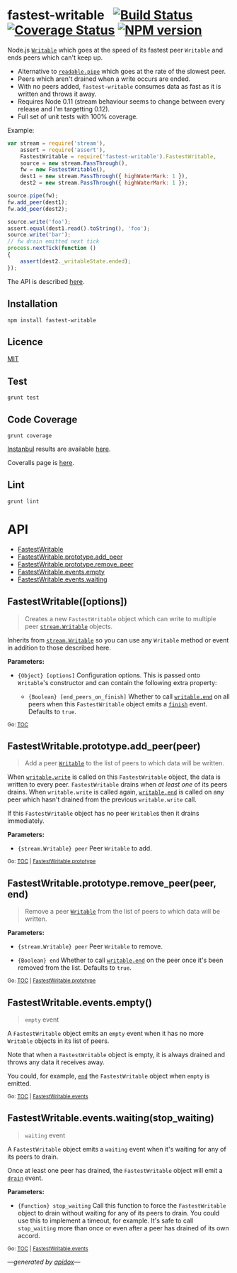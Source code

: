 # fastest-writable&nbsp;&nbsp;&nbsp;[![Build Status](https://travis-ci.org/davedoesdev/fastest-writable.png)](https://travis-ci.org/davedoesdev/fastest-writable) [![Coverage Status](https://coveralls.io/repos/davedoesdev/fastest-writable/badge.png?branch=master)](https://coveralls.io/r/davedoesdev/fastest-writable?branch=master) [![NPM version](https://badge.fury.io/js/fastest-writable.png)](http://badge.fury.io/js/fastest-writable)

Node.js [`Writable`](http://nodejs.org/docs/v0.11.13/api/stream.html#stream_class_stream_writable) which goes at the speed of its fastest peer `Writable` and ends peers which can't keep up.

- Alternative to [`readable.pipe`](http://nodejs.org/docs/v0.11.13/api/stream.html#stream_readable_pipe_destination_options) which goes at the rate of the slowest peer.
- Peers which aren't drained when a write occurs are ended.
- With no peers added, `fastest-writable` consumes data as fast as it is written and throws it away.
- Requires Node 0.11 (stream behaviour seems to change between every release and I'm targetting 0.12).
- Full set of unit tests with 100% coverage.

Example:

```javascript
var stream = require('stream'),
    assert = require('assert'),
    FastestWritable = require('fastest-writable').FastestWritable,
    source = new stream.PassThrough(),
    fw = new FastestWritable(),
    dest1 = new stream.PassThrough({ highWaterMark: 1 }),
    dest2 = new stream.PassThrough({ highWaterMark: 1 });

source.pipe(fw);
fw.add_peer(dest1);
fw.add_peer(dest2);

source.write('foo');
assert.equal(dest1.read().toString(), 'foo');
source.write('bar');
// fw drain emitted next tick
process.nextTick(function ()
{
    assert(dest2._writableState.ended);
});
```

The API is described [here](#tableofcontents).

## Installation

```shell
npm install fastest-writable
```

## Licence

[MIT](LICENCE)

## Test

```shell
grunt test
```

## Code Coverage

```shell
grunt coverage
```

[Instanbul](http://gotwarlost.github.io/istanbul/) results are available [here](http://githubraw.herokuapp.com/davedoesdev/fastest-writable/master/coverage/lcov-report/index.html).

Coveralls page is [here](https://coveralls.io/r/davedoesdev/fastest-writable).

## Lint

```shell
grunt lint
```

# API

<a name="tableofcontents"></a>

- <a name="toc_fastestwritableoptions"></a>[FastestWritable](#fastestwritableoptions)
- <a name="toc_fastestwritableprototypeadd_peerpeer"></a><a name="toc_fastestwritableprototype"></a>[FastestWritable.prototype.add_peer](#fastestwritableprototypeadd_peerpeer)
- <a name="toc_fastestwritableprototyperemove_peerpeer-end"></a>[FastestWritable.prototype.remove_peer](#fastestwritableprototyperemove_peerpeer-end)
- <a name="toc_fastestwritableeventsempty"></a><a name="toc_fastestwritableevents"></a>[FastestWritable.events.empty](#fastestwritableeventsempty)
- <a name="toc_fastestwritableeventswaitingstop_waiting"></a>[FastestWritable.events.waiting](#fastestwritableeventswaitingstop_waiting)

## FastestWritable([options])

> Creates a new `FastestWritable` object which can write to multiple peer [`stream.Writable`](http://nodejs.org/docs/v0.11.13/api/stream.html#stream_class_stream_writable) objects.

Inherits from [`stream.Writable`](http://nodejs.org/docs/v0.11.13/api/stream.html#stream_class_stream_writable) so you can use any `Writable` method or event in addition to those described here.

**Parameters:**

- `{Object} [options]` Configuration options. This is passed onto `Writable`'s constructor and can contain the following extra property:


  - `{Boolean} [end_peers_on_finish]` Whether to call [`writable.end`](http://nodejs.org/docs/v0.11.13/api/stream.html#stream_writable_end_chunk_encoding_callback) on all peers when this `FastestWritable` object emits a [`finish`](http://nodejs.org/docs/v0.11.13/api/stream.html#stream_event_finish) event. Defaults to `true`.

<sub>Go: [TOC](#tableofcontents)</sub>

<a name="fastestwritableprototype"></a>

## FastestWritable.prototype.add_peer(peer)

> Add a peer [`Writable`](http://nodejs.org/docs/v0.11.13/api/stream.html#stream_class_stream_writable) to the list of peers to which data will be written.

When [`writable.write`](http://nodejs.org/docs/v0.11.13/api/stream.html#stream_writable_write_chunk_encoding_callback) is called on this `FastestWritable` object, the data is written to every peer. `FastestWritable` drains when _at least one_ of its peers drains. When `writable.write` is called again, [`writable.end`](http://nodejs.org/docs/v0.11.13/api/stream.html#stream_writable_end_chunk_encoding_callback) is called on any peer which hasn't drained from the previous `writable.write` call.

If this `FastestWritable` object has no peer `Writable`s then it drains immediately.

**Parameters:**

- `{stream.Writable} peer` Peer `Writable` to add.

<sub>Go: [TOC](#tableofcontents) | [FastestWritable.prototype](#toc_fastestwritableprototype)</sub>

## FastestWritable.prototype.remove_peer(peer, end)

> Remove a peer [`Writable`](http://nodejs.org/docs/v0.11.13/api/stream.html#stream_class_stream_writable) from the list of peers to which data will be written.

**Parameters:**

- `{stream.Writable} peer` Peer `Writable` to remove.



- `{Boolean} end` Whether to call [`writable.end`](http://nodejs.org/docs/v0.11.13/api/stream.html#stream_writable_end_chunk_encoding_callback) on the peer once it's been removed from the list. Defaults to `true`.

<sub>Go: [TOC](#tableofcontents) | [FastestWritable.prototype](#toc_fastestwritableprototype)</sub>

<a name="fastestwritableevents"></a>

## FastestWritable.events.empty()

> `empty` event

A `FastestWritable` object emits an `empty` event when it has no more `Writable` objects in its list of peers. 

Note that when a `FastestWritable` object is empty, it is always drained and throws any data it receives away.

You could, for example, [`end`](http://nodejs.org/docs/v0.11.13/api/stream.html#stream_writable_end_chunk_encoding_callback) the `FastestWritable` object when `empty` is emitted.

<sub>Go: [TOC](#tableofcontents) | [FastestWritable.events](#toc_fastestwritableevents)</sub>

## FastestWritable.events.waiting(stop_waiting)

> `waiting` event

A `FastestWritable` object emits a `waiting` event when it's waiting for any of its peers to drain.

Once at least one peer has drained, the `FastestWritable` object will emit a [`drain`](http://nodejs.org/docs/v0.11.13/api/stream.html#stream_event_drain) event.

**Parameters:**

- `{Function} stop_waiting` Call this function to force the `FastestWritable` object to drain without waiting for any of its peers to drain. You could use this to implement a timeout, for example. It's safe to call `stop_waiting` more than once or even after a peer has drained of its own accord.

<sub>Go: [TOC](#tableofcontents) | [FastestWritable.events](#toc_fastestwritableevents)</sub>

_&mdash;generated by [apidox](https://github.com/codeactual/apidox)&mdash;_
